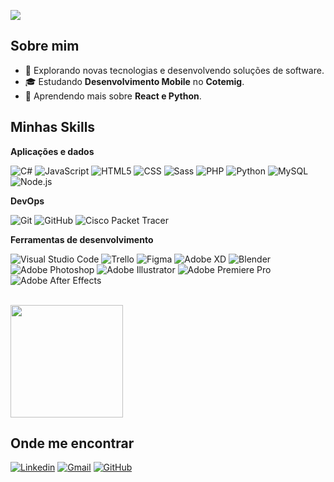 ![](https://komarev.com/ghpvc/?username=GregoryRFGMS&color=006bed)

## Sobre mim

- 🤔 Explorando novas tecnologias e desenvolvendo soluções de software.
- 🎓 Estudando **Desenvolvimento Mobile** no **Cotemig**.
- 🌱 Aprendendo mais sobre **React e Python**.

## Minhas Skills

**Aplicações e dados**

![C#](https://img.shields.io/badge/-C%23-333333?style=flat&logo=c-sharp&logoColor=239120)
![JavaScript](https://img.shields.io/badge/-JavaScript-333333?style=flat&logo=javascript)
![HTML5](https://img.shields.io/badge/-HTML5-333333?style=flat&logo=HTML5)
![CSS](https://img.shields.io/badge/-CSS-333333?style=flat&logo=CSS3&logoColor=1572B6)
![Sass](https://img.shields.io/badge/-Sass-333333?style=flat&logo=sass&logoColor=CC6699)
![PHP](https://img.shields.io/badge/-PHP-333333?style=flat&logo=php&logoColor=777BB4)
![Python](https://img.shields.io/badge/-Python-333333?style=flat&logo=python&logoColor=3776AB)
![MySQL](https://img.shields.io/badge/-MySQL-333333?style=flat&logo=mysql)
![Node.js](https://img.shields.io/badge/-Node.js-333333?style=flat&logo=node.js&logoColor=339933)

**DevOps**

![Git](https://img.shields.io/badge/-Git-333333?style=flat&logo=git)
![GitHub](https://img.shields.io/badge/-GitHub-333333?style=flat&logo=github)
![Cisco Packet Tracer](https://img.shields.io/badge/-Cisco%20Packet%20Tracer-333333?style=flat&logo=cisco&logoColor=white)

**Ferramentas de desenvolvimento**

![Visual Studio Code](https://img.shields.io/badge/-Visual%20Studio%20Code-333333?style=flat&logo=visual-studio-code&logoColor=007ACC)
![Trello](https://img.shields.io/badge/-Trello-333333?style=flat&logo=trello&logoColor=007ACC)
![Figma](https://img.shields.io/badge/-Figma-333333?style=flat&logo=figma&logoColor=007ACC)
![Adobe XD](https://img.shields.io/badge/-Adobe%20XD-333333?style=flat&logo=adobe-xd&logoColor=007ACC)
![Blender](https://img.shields.io/badge/-Blender-333333?style=flat&logo=blender&logoColor=F5792A)
![Adobe Photoshop](https://img.shields.io/badge/-Adobe%20Photoshop-333333?style=flat&logo=adobe-photoshop&logoColor=31A8FF)
![Adobe Illustrator](https://img.shields.io/badge/-Adobe%20Illustrator-333333?style=flat&logo=adobe-illustrator&logoColor=FF9A00)
![Adobe Premiere Pro](https://img.shields.io/badge/-Adobe%20Premiere%20Pro-333333?style=flat&logo=adobe-premiere-pro&logoColor=9999FF)
![Adobe After Effects](https://img.shields.io/badge/-Adobe%20After%20Effects-333333?style=flat&logo=adobe-after-effects&logoColor=9999FF)

<br/>

<a href="https://github.com/GregoryRFGMS" title="Perfil do Gregory">
  <img height="180em" src="https://github-readme-stats.vercel.app/api?username=GregoryRFGMS&theme=dracula&show_icons=true" />
</a>

## Onde me encontrar

[![Linkedin](https://img.shields.io/badge/-Gregory%20Gomes-blue?style=flat-square&logo=Linkedin&logoColor=white&link=LINK-DO-SEU-LINKEDIN)](LINK-DO-SEU-LINKEDIN)
[![Gmail](https://img.shields.io/badge/-gregoryfgomes@gmail.com-006bed?style=flat-square&logo=Gmail&logoColor=white&link=mailto:gregoryfgomes@gmail.com)](mailto:gregoryfgomes@gmail.com)
[![GitHub](https://img.shields.io/github/followers/GregoryRFGMS?label=follow&style=social)](https://github.com/GregoryRFGMS)
